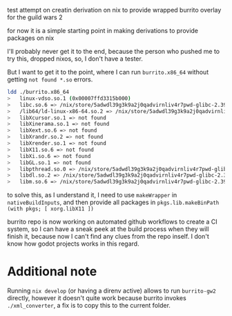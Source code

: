 test attempt on creatin derivation on nix to provide wrapped burrito overlay for the guild wars 2

for now it is a simple starting point in making derivations to provide packages on nix

I'll probably never get it to the end, because the person who pushed me to try this, dropped nixos, so, I don't have a tester.

But I want to get it to the point, where I can run `burrito.x86_64` without getting `not found *.so` errors.

```sh
ldd ./burrito.x86_64
>	linux-vdso.so.1 (0x00007ffd3315b000)
>	libc.so.6 => /nix/store/5adwdl39g3k9a2j0qadvirnliv4r7pwd-glibc-2.39-52/lib/libc.so.6 (0x00007effafd83000)
>	/lib64/ld-linux-x86-64.so.2 => /nix/store/5adwdl39g3k9a2j0qadvirnliv4r7pwd-glibc-2.39-52/lib64/ld-linux-x86-64.so.2 (0x00007effaff7c000)
>	libXcursor.so.1 => not found
>	libXinerama.so.1 => not found
>	libXext.so.6 => not found
>	libXrandr.so.2 => not found
>	libXrender.so.1 => not found
>	libX11.so.6 => not found
>	libXi.so.6 => not found
>	libGL.so.1 => not found
>	libpthread.so.0 => /nix/store/5adwdl39g3k9a2j0qadvirnliv4r7pwd-glibc-2.39-52/lib/libpthread.so.0 (0x00007effafd7c000)
>	libdl.so.2 => /nix/store/5adwdl39g3k9a2j0qadvirnliv4r7pwd-glibc-2.39-52/lib/libdl.so.2 (0x00007effafd75000)
>	libm.so.6 => /nix/store/5adwdl39g3k9a2j0qadvirnliv4r7pwd-glibc-2.39-52/lib/libm.so.6 (0x00007effafc8f000)
```

to solve this, as I understand it, I need to use `makeWrapper` in `nativeBuildInputs`, and then provide all packages in `pkgs.lib.makeBinPath (with pkgs; [ xorg.libX11 ])`

burrito repo is now working on automated github workflows to create a CI system, so I can have a sneak peek at the build process when they will finish it, because now I can't find any clues from the repo inself. I don't know how godot projects works in this regard.


# Additional note

Running `nix develop` (or having a direnv active) allows to run `burrito-gw2` directly, however it doesn't quite work because burrito invokes `./xml_converter`, a fix is to copy this to the current folder.

